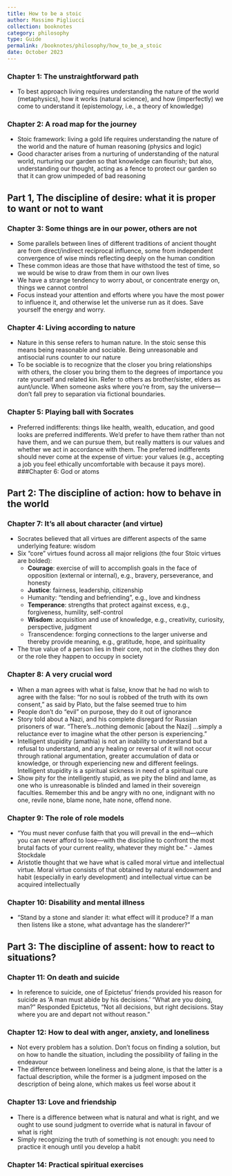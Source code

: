 ```yaml
---
title: How to be a stoic
author: Massimo Pigliucci
collection: booknotes
category: philosophy
type: Guide
permalink: /booknotes/philosophy/how_to_be_a_stoic
date: October 2023
---
```


### Chapter 1: The unstraightforward path
*	To best approach living requires understanding the nature of the world (metaphysics), how it works (natural science), and how (imperfectly) we come to understand it (epistemology, i.e., a theory of knowledge)
### Chapter 2: A road map for the journey
*	Stoic framework: living a gold life requires understanding the nature of the world and the nature of human reasoning (physics and logic)
*	Good character arises from a nurturing of understanding of the natural world, nurturing our garden so that knowledge can flourish; but also, understanding our thought, acting as a fence to protect our garden so that it can grow unimpeded of bad reasoning
## Part 1, The discipline of desire: what it is proper to want or not to want
### Chapter 3: Some things are in our power, others are not
*	Some parallels between lines of different traditions of ancient thought are from direct/indirect reciprocal influence, some from independent convergence of wise minds reflecting deeply on the human condition
*	These common ideas are those that have withstood the test of time, so we would be wise to draw from them in our own lives
*	We have a strange tendency to worry about, or concentrate energy on, things we cannot control
*	Focus instead your attention and efforts where you have the most power to influence it, and otherwise let the universe run as it does. Save yourself the energy and worry.
### Chapter 4: Living according to nature
*	Nature in this sense refers to human nature. In the stoic sense this means being reasonable and sociable. Being unreasonable and antisocial runs counter to our nature
*	To be sociable is to recognize that the closer you bring relationships with others, the closer you bring them to the degrees of importance you rate yourself and related kin. Refer to others as brother/sister, elders as aunt/uncle. When someone asks where you’re from, say the universe—don’t fall prey to separation via fictional boundaries.
### Chapter 5: Playing ball with Socrates
*	Preferred indifferents: things like health, wealth, education, and good looks are preferred indifferents. We’d prefer to have them rather than not have them, and we can pursue them, but really matters is our values and whether we act in accordance with them. The preferred indifferents should never come at the expense of virtue: your values (e.g., accepting a job you feel ethically uncomfortable with because it pays more).
###Chapter 6: God or atoms
## Part 2: The discipline of action: how to behave in the world
### Chapter 7: It’s all about character (and virtue)
*	Socrates believed that all virtues are different aspects of the same underlying feature: wisdom
*	Six “core” virtues found across all major religions (the four Stoic virtues are bolded):
    * **Courage**: exercise of will to accomplish goals in the face of opposition (external or internal), e.g., bravery, perseverance, and honesty
    * **Justice**: fairness, leadership, citizenship
    * Humanity: “tending and befriending”, e.g., love and kindness
    * **Temperance**: strengths that protect against excess, e.g., forgiveness, humility, self-control
    * **Wisdom**: acquisition and use of knowledge, e.g., creativity, curiosity, perspective, judgment
    * Transcendence: forging connections to the larger universe and thereby provide meaning, e.g., gratitude, hope, and spirituality
*	The true value of a person lies in their core, not in the clothes they don or the role they happen to occupy in society
### Chapter 8: A very crucial word
*	When a man agrees with what is false, know that he had no wish to agree with the false: “for no soul is robbed of the truth with its own consent,” as said by Plato, but the false seemed true to him
*	People don’t do “evil” on purpose, they do it out of ignorance
*	Story told about a Nazi, and his complete disregard for Russian prisoners of war. “There’s…nothing demonic [about the Nazi] …simply a reluctance ever to imagine what the other person is experiencing.”
*	Intelligent stupidity (amathia) is not an inability to understand but a refusal to understand, and any healing or reversal of it will not occur through rational argumentation, greater accumulation of data or knowledge, or through experiencing new and different feelings. Intelligent stupidity is a spiritual sickness in need of a spiritual cure
*	Show pity for the intelligently stupid, as we pity the blind and lame, as one who is unreasonable is blinded and lamed in their sovereign faculties. Remember this and be angry with no one, indignant with no one, revile none, blame none, hate none, offend none.
### Chapter 9: The role of role models
*	“You must never confuse faith that you will prevail in the end—which you can never afford to lose—with the discipline to confront the most brutal facts of your current reality, whatever they might be.” - James Stockdale
*	Aristotle thought that we have what is called moral virtue and intellectual virtue. Moral virtue consists of that obtained by natural endowment and habit (especially in early development) and intellectual virtue can be acquired intellectually
### Chapter 10: Disability and mental illness
*	“Stand by a stone and slander it: what effect will it produce? If a man then listens like a stone, what advantage has the slanderer?”
## Part 3: The discipline of assent: how to react to situations?
### Chapter 11: On death and suicide
*	In reference to suicide, one of Epictetus’ friends provided his reason for suicide as ‘A man must abide by his decisions.’ “What are you doing, man?” Responded Epictetus, “Not all decisions, but right decisions. Stay where you are and depart not without reason.”
### Chapter 12: How to deal with anger, anxiety, and loneliness
*	Not every problem has a solution. Don’t focus on finding a solution, but on how to handle the situation, including the possibility of failing in the endeavour
*	The difference between loneliness and being alone, is that the latter is a factual description, while the former is a judgment imposed on the description of being alone, which makes us feel worse about it
### Chapter 13: Love and friendship
*	There is a difference between what is natural and what is right, and we ought to use sound judgment to override what is natural in favour of what is right
*	Simply recognizing the truth of something is not enough: you need to practice it enough until you develop a habit
### Chapter 14: Practical spiritual exercises
